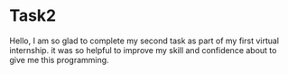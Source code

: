 # Task2
Hello, I am so glad to complete my second task as part of my first virtual internship. it was so helpful to improve my skill and confidence about to give me this programming. 
